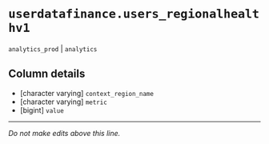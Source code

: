 # `userdatafinance.users_regionalhealthv1`
`analytics_prod` | `analytics`

## Column details
* [character varying] `context_region_name`
* [character varying] `metric`
* [bigint]    `value`

-------------------------------------------------------------------------------
*Do not make edits above this line.*

